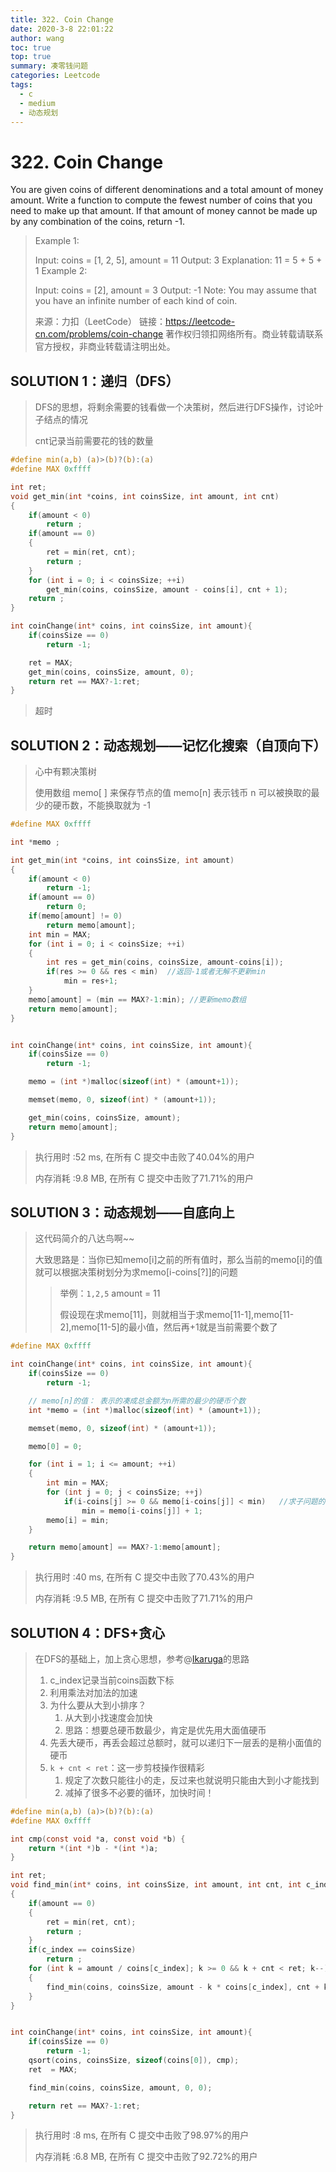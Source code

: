 ```yaml
---
title: 322. Coin Change
date: 2020-3-8 22:01:22
author: wang
toc: true
top: true
summary: 凑零钱问题
categories: Leetcode
tags:
  - c
  - medium
  - 动态规划
---
```


# 322. Coin Change

You are given coins of different denominations and a total amount of money amount. Write a function to compute the fewest number of coins that you need to make up that amount. If that amount of money cannot be made up by any combination of the coins, return -1.

> Example 1:
>
> Input: coins = [1, 2, 5], amount = 11
> Output: 3 
> Explanation: 11 = 5 + 5 + 1
> Example 2:
>
> Input: coins = [2], amount = 3
> Output: -1
> Note:
> You may assume that you have an infinite number of each kind of coin.
>
> 
>
> 来源：力扣（LeetCode）
> 链接：https://leetcode-cn.com/problems/coin-change
> 著作权归领扣网络所有。商业转载请联系官方授权，非商业转载请注明出处。

## SOLUTION 1：递归（DFS）

> DFS的思想，将剩余需要的钱看做一个决策树，然后进行DFS操作，讨论叶子结点的情况
>
> cnt记录当前需要花的钱的数量

```c
#define min(a,b) (a)>(b)?(b):(a)
#define MAX 0xffff

int ret;
void get_min(int *coins, int coinsSize, int amount, int cnt)
{
	if(amount < 0)
		return ;
	if(amount == 0)
	{
        ret = min(ret, cnt);
        return ;
    }
	for (int i = 0; i < coinsSize; ++i)
		get_min(coins, coinsSize, amount - coins[i], cnt + 1);
	return ;
}

int coinChange(int* coins, int coinsSize, int amount){
	if(coinsSize == 0)
		return -1;

    ret = MAX;
	get_min(coins, coinsSize, amount, 0);
	return ret == MAX?-1:ret;
}
```

> 超时

## SOLUTION 2：动态规划——记忆化搜索（自顶向下）

> 心中有颗决策树
>
> 使用数组 memo[ ] 来保存节点的值
> memo[n] 表示钱币 n 可以被换取的最少的硬币数，不能换取就为 -1

```c
#define MAX 0xffff

int *memo ;

int get_min(int *coins, int coinsSize, int amount)
{
	if(amount < 0)
		return -1;
	if(amount == 0)
		return 0;
	if(memo[amount] != 0)
		return memo[amount];
	int min = MAX;
	for (int i = 0; i < coinsSize; ++i)
	{
		int res = get_min(coins, coinsSize, amount-coins[i]);
		if(res >= 0 && res < min)  //返回-1或者无解不更新min
			min = res+1;
	}
	memo[amount] = (min == MAX?-1:min);	//更新memo数组
	return memo[amount];
}


int coinChange(int* coins, int coinsSize, int amount){
	if(coinsSize == 0)
		return -1;

	memo = (int *)malloc(sizeof(int) * (amount+1));

	memset(memo, 0, sizeof(int) * (amount+1));

	get_min(coins, coinsSize, amount);
	return memo[amount];
}
```

> 执行用时 :52 ms, 在所有 C 提交中击败了40.04%的用户
>
> 内存消耗 :9.8 MB, 在所有 C 提交中击败了71.71%的用户

## SOLUTION 3：动态规划——自底向上

> 这代码简介的八达鸟啊~~
>
> 大致思路是：当你已知memo[i]之前的所有值时，那么当前的memo[i]的值就可以根据决策树划分为求memo[i-coins[?]]的问题
>
> > 举例：`1,2,5`    amount = 11
> >
> > 假设现在求memo[11]，则就相当于求memo[11-1],memo[11-2],memo[11-5]的最小值，然后再+1就是当前需要个数了
>
> 

```c
#define MAX 0xffff

int coinChange(int* coins, int coinsSize, int amount){
	if(coinsSize == 0)
		return -1;

	// memo[n]的值： 表示的凑成总金额为n所需的最少的硬币个数
	int *memo = (int *)malloc(sizeof(int) * (amount+1));

	memset(memo, 0, sizeof(int) * (amount+1));

	memo[0] = 0;

	for (int i = 1; i <= amount; ++i)
	{
		int min = MAX;
		for (int j = 0; j < coinsSize; ++j)
			if(i-coins[j] >= 0 && memo[i-coins[j]] < min)	//求子问题的最小值
				min = memo[i-coins[j]] + 1;
		memo[i] = min;
	}

	return memo[amount] == MAX?-1:memo[amount];
}
```

> 执行用时 :40 ms, 在所有 C 提交中击败了70.43%的用户
>
> 内存消耗 :9.5 MB, 在所有 C 提交中击败了71.71%的用户

## SOLUTION 4：DFS+贪心

> 在DFS的基础上，加上贪心思想，参考@[Ikaruga](https://leetcode-cn.com/u/ikaruga/)的思路
>
> 1. c_index记录当前coins函数下标
> 2. 利用乘法对加法的加速
> 3. 为什么要从大到小排序？
>    1. 从大到小找速度会加快
>    2. 思路：想要总硬币数最少，肯定是优先用大面值硬币
> 4. 先丢大硬币，再丢会超过总额时，就可以递归下一层丢的是稍小面值的硬币
> 5. `k + cnt < ret`：这一步剪枝操作很精彩
>    1. 规定了次数只能往小的走，反过来也就说明只能由大到小才能找到
>    2. 减掉了很多不必要的循环，加快时间！
>
> 

```c
#define min(a,b) (a)>(b)?(b):(a)
#define MAX 0xffff

int cmp(const void *a, const void *b) {
    return *(int *)b - *(int *)a;
}

int ret;
void find_min(int* coins, int coinsSize, int amount, int cnt, int c_index)
{
	if(amount == 0)
	{
		ret = min(ret, cnt);
		return ;
	}
	if(c_index == coinsSize)
		return ;
	for (int k = amount / coins[c_index]; k >= 0 && k + cnt < ret; k--)
    {
        find_min(coins, coinsSize, amount - k * coins[c_index], cnt + k, c_index + 1);
    }
}


int coinChange(int* coins, int coinsSize, int amount){
	if(coinsSize == 0)
		return -1;
	qsort(coins, coinsSize, sizeof(coins[0]), cmp);
	ret  = MAX;

	find_min(coins, coinsSize, amount, 0, 0);

	return ret == MAX?-1:ret;
}
```

> 执行用时 :8 ms, 在所有 C 提交中击败了98.97%的用户
>
> 内存消耗 :6.8 MB, 在所有 C 提交中击败了92.72%的用户